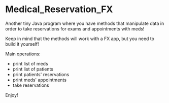 # Medical_Reservation_FX
Another tiny Java program where you have methods that manipulate data in order to take reservations for exams and appointments with meds!

Keep in mind that the methods will work with a FX app, but you need to build it yourself!

Main operations:
- print list of meds
- print list of patients
- print patients' reservations
- print meds' appointments
- take reservations

Enjoy!
